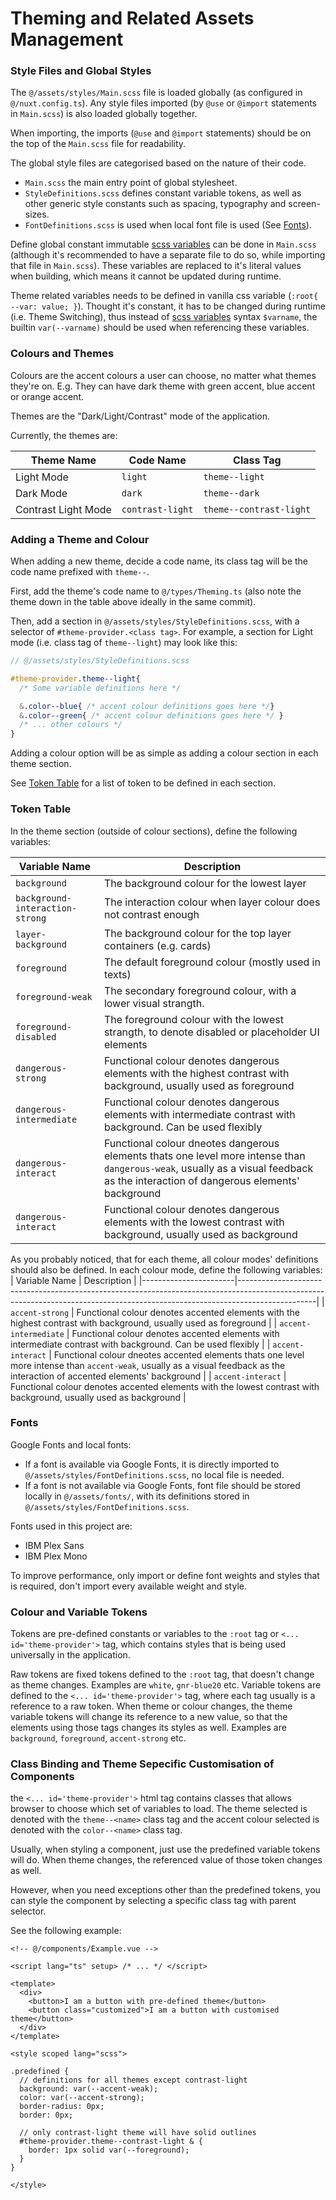 Theming and Related Assets Management
==

### Style Files and Global Styles

The `@/assets/styles/Main.scss` file is loaded globally (as configured in `@/nuxt.config.ts`).
Any style files imported (by `@use` or `@import` statements in `Main.scss`) is also loaded globally together.

When importing, the imports (`@use` and `@import` statements) should be on the top of the `Main.scss` file for readability.

The global style files are categorised based on the nature of their code.

* `Main.scss` the main entry point of global stylesheet.
* `StyleDefinitions.scss` defines constant variable tokens, as well as other generic style constants such as spacing, typography and screen-sizes.
* `FontDefinitions.scss` is used when local font file is used (See [Fonts](#fonts)).


Define global constant immutable [scss variables](https://sass-lang.com/documentation/variables/) can be done in `Main.scss` (although it's recommended to have a separate file to do so, while importing that file in `Main.scss`). These variables are replaced to it's literal values when building, which means it cannot be updated during runtime.

Theme related variables needs to be defined in vanilla css variable (`:root{ --var: value; }`). Thought it's constant, it has to be changed during runtime (i.e. Theme Switching), thus instead of [scss variables](https://sass-lang.com/documentation/variables/) syntax `$varname`, the builtin `var(--varname)` should be used when referencing these variables.

### Colours and Themes

Colours are the accent colours a user can choose, no matter what themes they're on. E.g. They can have dark theme with green accent, blue accent or orange accent.

Themes are the "Dark/Light/Contrast" mode of the application.

Currently, the themes are:

| Theme Name          | Code Name        | Class Tag               |
| ------------------- | ---------------- | ----------------------- |
| Light Mode          | `light`          | `theme--light`          |
| Dark Mode           | `dark`           | `theme--dark`           |
| Contrast Light Mode | `contrast-light` | `theme--contrast-light` |

### Adding a Theme and Colour

When adding a new theme, decide a code name, its class tag will be the code name prefixed with `theme--`.

First, add the theme's code name to `@/types/Theming.ts` (also note the theme down in the table above ideally in the same commit).

Then, add a section in `@/assets/styles/StyleDefinitions.scss`, with a selector of `#theme-provider.<class tag>`. For example, a section for Light mode (i.e. class tag of `theme--light`) may look like this:

```scss
// @/assets/styles/StyleDefinitions.scss

#theme-provider.theme--light{
  /* Some variable definitions here */

  &.color--blue{ /* accent colour definitions goes here */}
  &.color--green{ /* accent colour definitions goes here */ }
  /* ... other colours */
}
```

Adding a colour option will be as simple as adding a colour section in each theme section.

See [Token Table](#token-table) for a list of token to be defined in each section.

### Token Table

In the theme section (outside of colour sections), define the following variables:

| Variable Name                   | Description                                                                                                                                                                        |
|---------------------------------|------------------------------------------------------------------------------------------------------------------------------------------------------------------------------------|
| `background`                    | The background colour for the lowest layer                                                                                                                                         |
| `background-interaction-strong` | The interaction colour when layer colour does not contrast enough                                                                                                                  |
| `layer-background`              | The background colour for the top layer containers (e.g. cards)                                                                                                                    |
| `foreground`                    | The default foreground colour (mostly used in texts)                                                                                                                               |
| `foreground-weak`               | The secondary foreground colour, with a lower visual strangth.                                                                                                                     |
| `foreground-disabled`           | The foreground colour with the lowest strangth, to denote disabled or placeholder UI elements                                                                                      |
| `dangerous-strong`              | Functional colour denotes dangerous elements with the highest contrast with background, usually used as foreground                                                                 |
| `dangerous-intermediate`        | Functional colour denotes dangerous elements with intermediate contrast with background. Can be used flexibly                                                                      |
| `dangerous-interact`            | Functional colour dneotes dangerous elements thats one level more intense than `dangerous-weak`, usually as a visual feedback as the interaction of dangerous elements' background |
| `dangerous-interact`            | Functional colour denotes dangerous elements with the lowest contrast with background, usually used as background                                                                  |

As you probably noticed, that for each theme, all colour modes' definitions should also be defined.
In each colour mode, define the following variables: 
| Variable Name         | Description                                                                                                                                                                   |
|-----------------------|-------------------------------------------------------------------------------------------------------------------------------------------------------------------------------|
| `accent-strong`       | Functional colour denotes accented elements with the highest contrast with background, usually used as foreground                                                             |
| `accent-intermediate` | Functional colour denotes accented elements with intermediate contrast with background. Can be used flexibly                                                                  |
| `accent-interact`     | Functional colour dneotes accented elements thats one level more intense than `accent-weak`, usually as a visual feedback as the interaction of accented elements' background |
| `accent-interact`     | Functional colour denotes accented elements with the lowest contrast with background, usually used as background                                                              |

### Fonts

Google Fonts and local fonts:

* If a font is available via Google Fonts, it is directly imported to `@/assets/styles/FontDefinitions.scss`, no local file is needed.
* If a font is not available via Google Fonts, font file should be stored locally in `@/assets/fonts/`, with its definitions stored in `@/assets/styles/FontDefinitions.scss`.

Fonts used in this project are:

* IBM Plex Sans
* IBM Plex Mono

To improve performance, only import or define font weights and styles that is required, don't import every available weight and style.

### Colour and Variable Tokens

Tokens are pre-defined constants or variables to the `:root` tag or `<... id='theme-provider'>` tag, which contains styles that is being used universally in the application.

Raw tokens are fixed tokens defined to the `:root` tag, that doesn't change as theme changes. Examples are `white`, `gnr-blue20` etc.
Variable tokens are defined to the `<... id='theme-provider'>` tag, where each tag usually is a reference to a raw token. When theme or colour changes, the theme variable tokens will change its reference to a new value, so that the elements using those tags changes its styles as well. Examples are `background`, `foreground`, `accent-strong` etc.

### Class Binding and Theme Sepecific Customisation of Components

the `<... id='theme-provider'>` html tag contains classes that allows browser to choose which set of variables to load.
The theme selected is denoted with the `theme--<name>` class tag and the accent colour selected is denoted with the `color--<name>` class tag.

Usually, when styling a component, just use the predefined variable tokens will do. When theme changes, the referenced value of those token changes as well.

However, when you need exceptions other than the predefined tokens, you can style the component by selecting a specific class tag with parent selector.

See the following example:

```vue
<!-- @/components/Example.vue -->

<script lang="ts" setup> /* ... */ </script>

<template>
  <div>
    <button>I am a button with pre-defined theme</button>
    <button class="customized">I am a button with customised theme</button>
  </div>
</template>

<style scoped lang="scss">

.predefined {
  // definitions for all themes except contrast-light
  background: var(--accent-weak);
  color: var(--accent-strong);
  border-radius: 0px;
  border: 0px;

  // only contrast-light theme will have solid outlines
  #theme-provider.theme--contrast-light & {
    border: 1px solid var(--foreground);
  }
}

</style>
```
